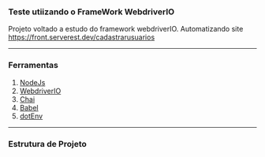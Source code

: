 ### Teste utiizando o FrameWork WebdriverIO

Projeto voltado a estudo do framework webdriverIO. 
Automatizando site https://front.serverest.dev/cadastrarusuarios

---

###  Ferramentas
1. [NodeJs](https://nodejs.org/pt/download/package-manager)
2. [WebdriverIO](https://webdriver.io/)
3. [Chai](https://www.chaijs.com/)
4. [Babel](https://babeljs.io/)
5. [dotEnv](https://www.npmjs.com/package/dotenv)
  
---
### Estrutura de Projeto 

 
